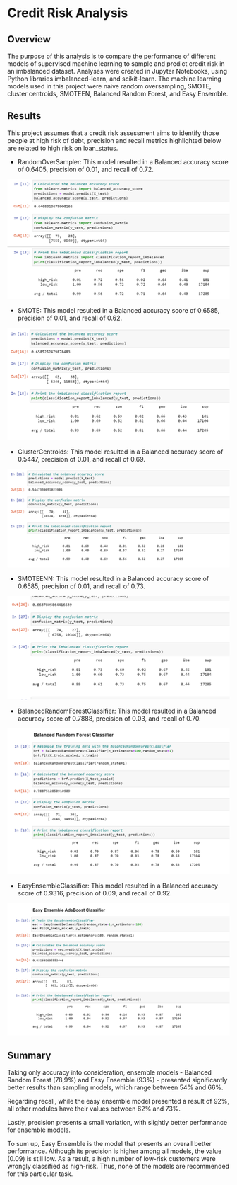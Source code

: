# Credit Risk Analysis

## Overview

The purpose of this analysis is to compare the performance of different models of supervised machine learning to sample and predict credit risk in an imbalanced dataset. Analyses were created in Jupyter Notebooks, using Python libraries imbalanced-learn, and scikit-learn. The machine learning models used in this project were naive random oversampling, SMOTE, cluster centroids, SMOTEEN, Balanced Random Forest, and Easy Ensemble.

## Results

This project assumes that a credit risk assessment aims to identify those people at high risk of debt, precision and recall metrics highlighted below are related to high risk on loan_status.

- RandomOverSampler: This model resulted in a Balanced accuracy score of 0.6405, precision of 0.01, and recall of 0.72.

![NaiveOversampler](resources/Results_Over.png) 

- SMOTE: This model resulted in a Balanced accuracy score of 0.6585, precision of 0.01, and recall of 0.62.

![SMOTE](resources/Results_SMOTE.png) 

- ClusterCentroids: This model resulted in a Balanced accuracy score of 0.5447, precision of 0.01, and recall of 0.69.

![Under](resources/Results_Under.png) 

- SMOTEENN: This model resulted in a Balanced accuracy score of 0.6585, precision of 0.01, and recall of 0.73.

![SMOTEENN](resources/Results_SMOTEENN.png) 

- BalancedRandomForestClassifier: This model resulted in a Balanced accuracy score of 0.7888, precision of 0.03, and recall of 0.70.

![BRF](resources/Results_BRF.png) 

- EasyEnsembleClassifier: This model resulted in a Balanced accuracy score of 0.9316, precision of 0.09, and recall of 0.92.

![EEC](resources/Results_EEC.png) 

## Summary

Taking only accuracy into consideration, ensemble models - Balanced Random Forest (78,9%) and Easy Ensemble (93%) - presented significantly better results than sampling models, which range between 54% and 66%.

Regarding recall, while the easy ensemble model presented a result of 92%, all other modules have their values between 62% and 73%.

Lastly, precision presents a small variation, with slightly better performance for ensemble models. 

To sum up, Easy Ensemble is the model that presents an overall better performance. Although its precision is higher among all models, the value (0.09) is still low. As a result, a high number of low-risk customers were wrongly classified as high-risk. Thus, none of the models are recommended for this particular task.